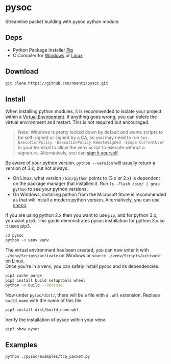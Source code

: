 # pysoc
Streamline packet building with pysoc python module.
## Deps
* Python Package Installer [Pip](https://pypi.org/project/pip/)
* C Compiler for [Windows](https://visualstudio.microsoft.com/visual-cpp-build-tools/) or [Linux](https://gcc.gnu.org)
## Download
```sh 
git clone https://github.com/nmentz/pysoc.git
```
## Install
When installing python modules, it is recommended to isolate your project within a [Virtual Environment](https://docs.python.org/3/tutorial/venv.html). If anything goes wrong, you can delete the virtual environment and restart. This is not required but encouraged.
> *Note:* Windows is pretty locked down by default and wants scripts to be self-signed or signed by a CA, so you may need to run ```Set-ExecutionPolicy -ExecutionPolicy RemoteSigned -Scope CurrentUser``` in your terminal to allow the venv script to execute without a signature. Alternatively, you can [sign it yourself](https://learn.microsoft.com/en-us/powershell/module/microsoft.powershell.core/about/about_signing?view=powershell-7.4).

Be aware of your python version. ```python --version``` will usually return a version of 3.x, but not always. 
- On Linux, what version ```/bin/python``` points to (3.x or 2.x) is dependent on the package manager that installed it. Run ```ls -Flash /bin/ | grep python``` to see your python versions.
- On Windows, installing python from the Microsoft Store is recommended as that will install a modern python version. Alternatively, you can use [choco](https://chocolatey.org/install).

If you are using python 2.x then you want to use ```pip```, and for python 3.x, you want ```pip3```. This guide demonstrates pysoc installation for python 3.x so it uses pip3.
```sh 
cd pysoc
python -m venv venv
```
The virtual environment has been created, you can now enter it with ```./venv/Scripts/activate``` on Windows or ```source ./venv/Scripts/activate``` on Linux. <br> Once you're in a venv, you can safely install pysoc and its dependencies.
```sh
pip3 cache purge
pip3 install build setuptools wheel
python -m build --verbose
```
Now under ```pysoc/dist/```, there will be a file with a ```.whl``` extension. Replace ```build_name``` with the name of this file.
```sh
pip3 install dist/build_name.whl
```
Verify the installation of pysoc within your venv.
```sh
pip3 show pysoc
```
## Examples
```sh
python ./pysoc/examples/tcp_packet.py
```
